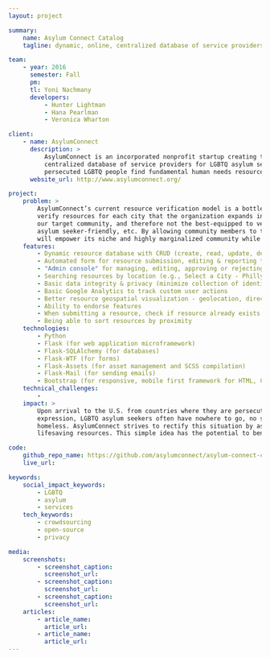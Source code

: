 ```yaml
---
layout: project

summary:
    name: Asylum Connect Catalog
    tagline: dynamic, online, centralized database of service providers useful to LGBTQ asylum seekers in the U.S.

team:
    - year: 2016
      semester: Fall
      pm:
      tl: Yoni Nachmany
      developers:
          - Hunter Lightman
          - Hana Pearlman
          - Veronica Wharton

client:
    - name: AsylumConnect
      description: >
          AsylumConnect is an incorporated nonprofit startup creating the first website and mobile app to feature an online, 
          centralized database of service providers for LGBTQ asylum seekers in the U.S. The AsylumConnect catalog will help 
          persecuted LGBTQ people find fundamental human needs resources upon their arrival in the U.S.
      website_url: http://www.asylumconnect.org/

project:
    problem: >
        AsylumConnect’s current resource verification model is a bottleneck, as volunteers must search for and independently 
        verify resources for each city that the organization expands into. In addition, volunteers are not (all) members of 
        our target community, and therefore not the best-equipped to verify whether or not a resource is LGBTQ-friendly, 
        asylum seeker-friendly, etc. By allowing community members to tag, verify, endorse, and report resources, AsylumConnect 
        will empower its niche and highly marginalized community while also keeping members as safe as possible.
    features:
        - Dynamic resource database with CRUD (create, read, update, delete) capabilities
        - Automated form for resource submission, editing & reporting that publishes publication requests to the admin console
        - "Admin console" for managing, editing, approving or rejecting resource submissions
        - Searching resources by location (e.g., Select a City - Philly / Seattle)
        - Basic data integrity & privacy (minimize collection of identifying user information)
        - Basic Google Analytics to track custom user actions
        - Better resource geospatial visualization - geolocation, directions, Google Street View
        - Ability to endorse features
        - When submitting a resource, check if resource already exists (de-duping)
        - Being able to sort resources by proximity
    technologies:
        - Python
        - Flask (for web application microframework)
        - Flask-SQLAlchemy (for databases)
        - Flask-WTF (for forms)
        - Flask-Assets (for asset management and SCSS compilation)
        - Flask-Mail (for sending emails)
        - Bootstrap (for responsive, mobile first framework for HTML, CSS, and JS)
    technical_challenges:
        -
    impact: >
        Upon arrival to the U.S. from countries where they are persecuted because of their sexual orientation or gender 
        expression, LGBTQ asylum seekers often have nowhere to go, no social support, and no legal right to work - many end up 
        homeless. AsylumConnect strives to rectify this situation by assisting asylum seekers in locating and obtaining 
        lifesaving resources. This simple idea has the potential to benefit an estimated 300,000 LGBTQ asylum seekers.

code:
    github_repo_name: https://github.com/asylumconnect/asylum-connect-catalog
    live_url:

keywords:
    social_impact_keywords:
        - LGBTQ
        - asylum
        - services
    tech_keywords:
        - crowdsourcing
        - open-source
        - privacy

media:
    screenshots:
        - screenshot_caption:
          screenshot_url:
        - screenshot_caption:
          screenshot_url:
        - screenshot_caption:
          screenshot_url:
    articles:
        - article_name:
          article_url:
        - article_name:
          article_url:
---
```

